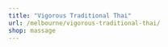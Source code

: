 ```yaml
---
title: "Vigorous Traditional Thai"
url: /melbourne/vigorous-traditional-thai/
shop: massage
---
```

